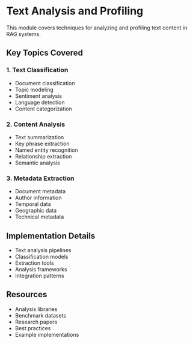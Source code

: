 # Text Analysis and Profiling

This module covers techniques for analyzing and profiling text content in RAG systems.

## Key Topics Covered

### 1. Text Classification
- Document classification
- Topic modeling
- Sentiment analysis
- Language detection
- Content categorization

### 2. Content Analysis
- Text summarization
- Key phrase extraction
- Named entity recognition
- Relationship extraction
- Semantic analysis

### 3. Metadata Extraction
- Document metadata
- Author information
- Temporal data
- Geographic data
- Technical metadata

## Implementation Details
- Text analysis pipelines
- Classification models
- Extraction tools
- Analysis frameworks
- Integration patterns

## Resources
- Analysis libraries
- Benchmark datasets
- Research papers
- Best practices
- Example implementations 